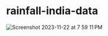 # rainfall-india-data
![Screenshot 2023-11-22 at 7 59 11 PM](https://github.com/VeerjyotSingh/rainfall-india-data/assets/103166939/00f13a95-ec6e-4130-9712-f10e3ea002fd)
